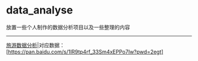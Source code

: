 # data_analyse
放置一些个人制作的数据分析项目以及一些整理的内容
___
[旅游数据分析](https://github.com/Hyh996/data_analyse/tree/main/%E6%97%85%E6%B8%B8%E6%95%B0%E6%8D%AE%E5%88%86%E6%9E%90)|对应数据：[https://pan.baidu.com/s/1lR9tp4rf_33Sm4xEPPo7Iw?pwd=2egt] 
